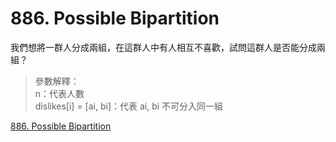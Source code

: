 # 886. Possible Bipartition

我們想將一群人分成兩組，在這群人中有人相互不喜歡，試問這群人是否能分成兩組？

> 參數解釋：  
> n：代表人數  
> dislikes[i] = [ai, bi]：代表 ai, bi 不可分入同一組

[886. Possible Bipartition](https://leetcode.com/problems/possible-bipartition/)
